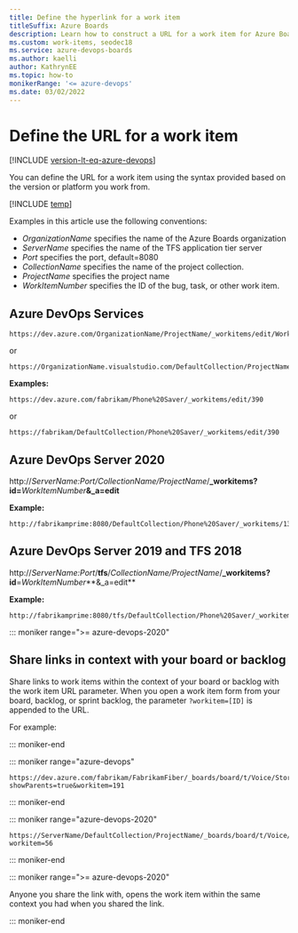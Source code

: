 ```yaml
---
title: Define the hyperlink for a work item
titleSuffix: Azure Boards
description: Learn how to construct a URL for a work item for Azure Boards and Azure DevOps.
ms.custom: work-items, seodec18
ms.service: azure-devops-boards
ms.author: kaelli
author: KathrynEE 
ms.topic: how-to
monikerRange: '<= azure-devops'   
ms.date: 03/02/2022
---
```



# Define the URL for a work item 

[!INCLUDE [version-lt-eq-azure-devops](../../includes/version-lt-eq-azure-devops.md)]

You can define the URL for a work item using the syntax provided based on the version or platform you work from. 

[!INCLUDE [temp](../../includes/version-selector-minimize.md)]

Examples in this article use the following conventions:

- *OrganizationName* specifies the name of the Azure Boards organization  
- *ServerName* specifies the name of the TFS application tier server   
- *Port* specifies the port, default=8080
- *CollectionName* specifies the name of the project collection.
- *ProjectName* specifies the project name
- *WorkItemNumber* specifies the ID of the bug, task, or other work item.
 

## Azure DevOps Services 
 

```
https://dev.azure.com/OrganizationName/ProjectName/_workitems/edit/WorkItemNumber
```

or

```
https://OrganizationName.visualstudio.com/DefaultCollection/ProjectName/_workitems/edit/WorkItemNumber
```


**Examples:** 

```
https://dev.azure.com/fabrikam/Phone%20Saver/_workitems/edit/390
```  

or

```
https://fabrikam/DefaultCollection/Phone%20Saver/_workitems/edit/390
```  

## Azure DevOps Server 2020 


http://*ServerName:Port/CollectionName/ProjectName*/<b>_workitems?id=</b>*WorkItemNumber*<b>&_a=edit</b>

**Example:** 
```  
http://fabrikamprime:8080/DefaultCollection/Phone%20Saver/_workitems/133&_a=edit
```  

## Azure DevOps Server 2019 and TFS 2018


http://*ServerName:Port*/**tfs**/*CollectionName/ProjectName*/**_workitems?id**=*WorkItemNumber***&_a=edit** 

**Example:** 
```  
http://fabrikamprime:8080/tfs/DefaultCollection/Phone%20Saver/_workitems/133&_a=edit
```  


::: moniker range=">= azure-devops-2020"  

## Share links in context with your board or backlog

Share links to work items within the context of your board or backlog with the work item URL parameter. When you open a work item form from your board, backlog, or sprint backlog, the parameter `?workitem=[ID]` is appended to the URL.

For example: 

::: moniker-end  

::: moniker range="azure-devops"  

```
https://dev.azure.com/fabrikam/FabrikamFiber/_boards/board/t/Voice/Stories/?showParents=true&workitem=191
```
::: moniker-end  

::: moniker range="azure-devops-2020"  

```
https://ServerName/DefaultCollection/ProjectName/_boards/board/t/Voice/Stories/?workitem=56
```
::: moniker-end  

::: moniker range=">= azure-devops-2020"  

Anyone you share the link with, opens the work item within the same context you had when you shared the link.

::: moniker-end  


